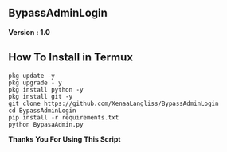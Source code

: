 ## BypassAdminLogin
**Version : 1.0**

## How To Install in Termux

```
pkg update -y
pkg upgrade - y
pkg install python -y
pkg install git -y
git clone https://github.com/XenaaLangliss/BypassAdminLogin
cd BypassAdminLogin
pip install -r requirements.txt
python BypasaAdmin.py

```
**Thanks You For Using This Script**
